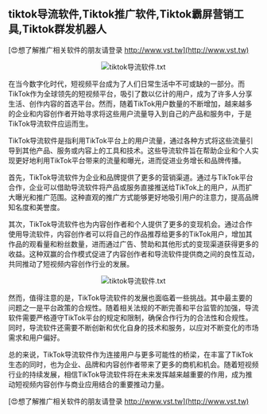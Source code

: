 ## **tiktok导流软件,Tiktok推广软件,Tiktok霸屏营销工具,Tiktok群发机器人**

[😍想了解推广相关软件的朋友请登录 http://www.vst.tw](http://www.vst.tw)

 <center><img src="https://vst.tw/MP4/tuiguang/png/5.png" alt="tiktok导流软件.txt"></center>

在当今数字化时代，短视频平台成为了人们日常生活中不可或缺的一部分。而TikTok作为全球领先的短视频平台，吸引了数以亿计的用户，成为了许多人分享生活、创作内容的首选平台。然而，随着TikTok用户数量的不断增加，越来越多的企业和内容创作者开始寻求将这些用户流量导入到自己的产品和服务中，于是TikTok导流软件应运而生。

TikTok导流软件是指利用TikTok平台上的用户流量，通过各种方式将这些流量引导到其他产品、服务或内容上的工具和技术。这些导流软件旨在帮助企业和个人实现更好地利用TikTok平台带来的流量和曝光，进而促进业务增长和品牌传播。

首先，TikTok导流软件为企业和品牌提供了更多的营销渠道。通过与TikTok平台合作，企业可以借助导流软件将产品或服务直接推送给TikTok上的用户，从而扩大曝光和推广范围。这种直观的推广方式能够更好地吸引用户的注意力，提高品牌知名度和美誉度。

其次，TikTok导流软件也为内容创作者和个人提供了更多的变现机会。通过合作使用导流软件，内容创作者可以将自己的作品推荐给更多的TikTok用户，增加其作品的观看量和粉丝数量，进而通过广告、赞助和其他形式的变现渠道获得更多的收益。这种双赢的合作模式促进了内容创作者和导流软件提供商之间的良性互动，共同推动了短视频内容创作行业的发展。

 <center><img src="https://vst.tw/MP4/tuiguang/png/2.png" alt="tiktok导流软件.txt"></center>

然而，值得注意的是，TikTok导流软件的发展也面临着一些挑战。其中最主要的问题之一是平台政策的合规性。随着相关法规的不断完善和平台监管的加强，导流软件需要严格遵守TikTok平台的规定和限制，确保合作行为的合法性和合规性。同时，导流软件还需要不断创新和优化自身的技术和服务，以应对不断变化的市场需求和用户偏好。

总的来说，TikTok导流软件作为连接用户与更多可能性的桥梁，在丰富了TikTok生态的同时，也为企业、品牌和内容创作者带来了更多的商机和机会。随着短视频行业的持续发展，相信TikTok导流软件将在未来发挥越来越重要的作用，成为推动短视频内容创作与商业应用结合的重要推动力量。

[😍想了解推广相关软件的朋友请登录 http://www.vst.tw](http://www.vst.tw)



